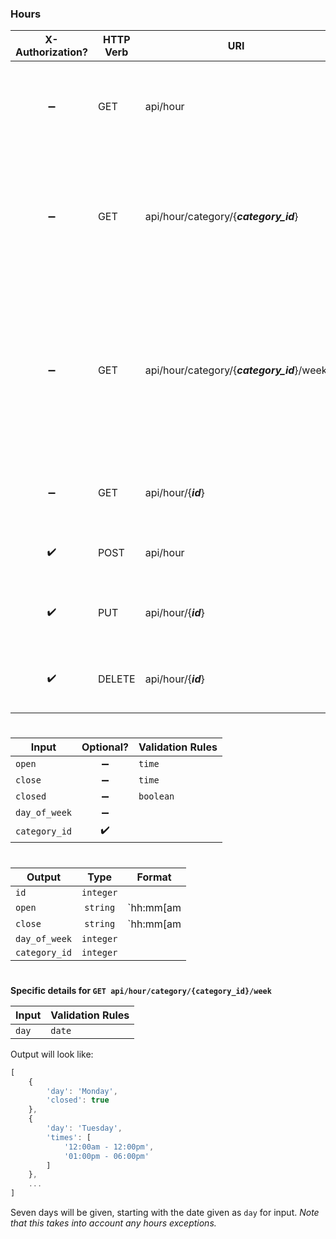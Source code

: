 ### **Hours**

X-Authorization?   | HTTP Verb | URI                                        | Description
:----------------: | --------- | ------------------------------------------ | -----------------------------------------------------------------
:heavy_minus_sign: | GET       | api/hour                                   | Retrieves all hour information entries, ordered by day of week.
:heavy_minus_sign: | GET       | api/hour/category/{***category_id***}      | Retrieves all hour information entries within specified category, ordered by day of week.
:heavy_minus_sign: | GET       | api/hour/category/{***category_id***}/week | Retrieves all hour information entries within specified category for a week from specified `day`, ordered by day of week.
:heavy_minus_sign: | GET       | api/hour/{***id***}                        | Retrieves specified hour information entry.
:heavy_check_mark: | POST      | api/hour                                   | Creates new hour information entry.
:heavy_check_mark: | PUT       | api/hour/{***id***}                        | Updates specified hour information entry.
:heavy_check_mark: | DELETE    | api/hour/{***id***}                        | Deletes specified hour information entry.

#
Input         | Optional?          | Validation Rules
------------- | :----------------: | ----------------
`open`        | :heavy_minus_sign: | `time`
`close`       | :heavy_minus_sign: | `time`
`closed`      | :heavy_minus_sign: | `boolean`
`day_of_week` | :heavy_minus_sign: | 
`category_id` | :heavy_check_mark: |

#
Output        | Type      | Format
------------- | :-------: | ---------------
`id`          | `integer` |
`open`        | `string`  | `hh:mm[am|pm]`
`close`       | `string`  | `hh:mm[am|pm]`
`day_of_week` | `integer` |
`category_id` | `integer` |

#
**Specific details for `GET api/hour/category/{category_id}/week`**

Input | Validation Rules
----- | ----------------
`day` | `date`

Output will look like:
```javascript
[
    {
        'day': 'Monday',
        'closed': true
    },
    {
        'day': 'Tuesday',
        'times': [
            '12:00am - 12:00pm',
            '01:00pm - 06:00pm'
        ]
    },
    ...
]
```

Seven days will be given, starting with the date given as `day` for input. *Note that this takes into account any hours exceptions.*

